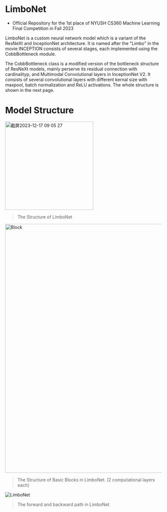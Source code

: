 # LimboNet
- Official Repository for the 1st place of NYUSH CS360 Machine Learning Final Competition in Fall 2023


LimboNet is a custom neural network model which is a variant of the ResNeXt and InceptionNet architecture. It is named after the "Limbo" in the movie INCEPTION consists of several stages, each implemented using the CobbBottleneck module.

The CobbBottleneck class is a modified version of the bottleneck structure of ResNeXt models, mainly perserve its residual connection with cardinalityp, and Multimodal Convolutional layers in InceptionNet V2. It consists of several convolutional layers with different kernal size with maxpool, batch normalization and ReLU activations. The whole structure is shown in the next page.

# Model Structure

<img width="283" alt="截屏2023-12-17 09 05 27" src="https://github.com/Exiam6/LimboNet/assets/121872598/363904d4-ed80-455c-b5f9-9fc3ddfc52f1">

> The Structure of LimboNet

<img width="797" alt="Block" src="https://github.com/Exiam6/LimboNet/assets/121872598/a8a0ad25-9cfd-4dec-acfd-74445072823e">

> The Structure of Basic Blocks in LimboNet. (2 computational layers each)

![LimboNet](https://github.com/Exiam6/LimboNet/assets/121872598/b506ea3f-1323-4919-975d-f78315dd6a73)
> The forward and backward path in LimboNet
